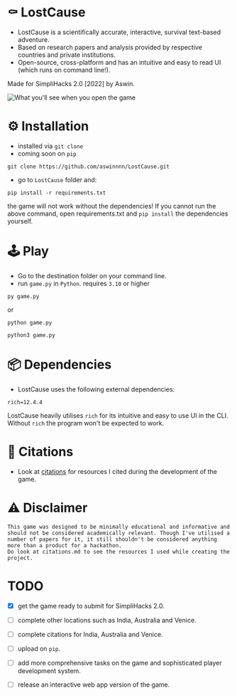 # ⚰️ LostCause
- LostCause is a scientifically accurate, interactive, survival text-based adventure.
- Based on research papers and analysis provided by respective countries and private institutions.
- Open-source, cross-platform and has an intuitive and easy to read UI (which runs on command line!).

Made for SimpliHacks 2.0 [2022] by Aswin.

![What you'll see when you open the game](https://media.discordapp.net/attachments/672628098931490847/990602105603645460/lostcus_3.png)



# ⚙️ Installation
- installed via `git clone`
- coming soon on `pip`
```
git clone https://github.com/aswinnnn/LostCause.git
```
- go to `LostCause` folder and:
```
pip install -r requirements.txt
```
the game will not work without the dependencies! If you cannot run the above command, open requirements.txt and `pip install` the dependencies yourself.



# 🕹️ Play
- Go to the destination folder on your command line.
- run `game.py` in `Python`. requires `3.10` or higher
```
py game.py
```
or
```
python game.py
```
```
python3 game.py
```


# 📦 Dependencies
- LostCause uses the following external dependencies:
```
rich=12.4.4
```
LostCause heavily utilises `rich` for its intuitive and easy to use UI in the CLI. Without `rich` the program won't be expected to work.

# 📰 Citations

- Look at [citations](citations.md) for resources I cited during the development of the game.

# ⚠️ Disclaimer
```
This game was designed to be minimally educational and informative and should not be considered academically relevant. Though I've utilised a number of papers for it, it still shouldn't be considered anything more than a product for a hackathon.
Do look at citations.md to see the resources I used while creating the project.
```
  
# TODO

- [x] get the game ready to submit for SimpliHacks 2.0.
- [ ] complete other locations such as India, Australia and Venice.
- [ ] complete citations for India, Australia and Venice.
- [ ] upload on `pip`.
- [ ] add more comprehensive tasks on the game and sophisticated player development system.
- [ ] release an interactive web app version of the game.







